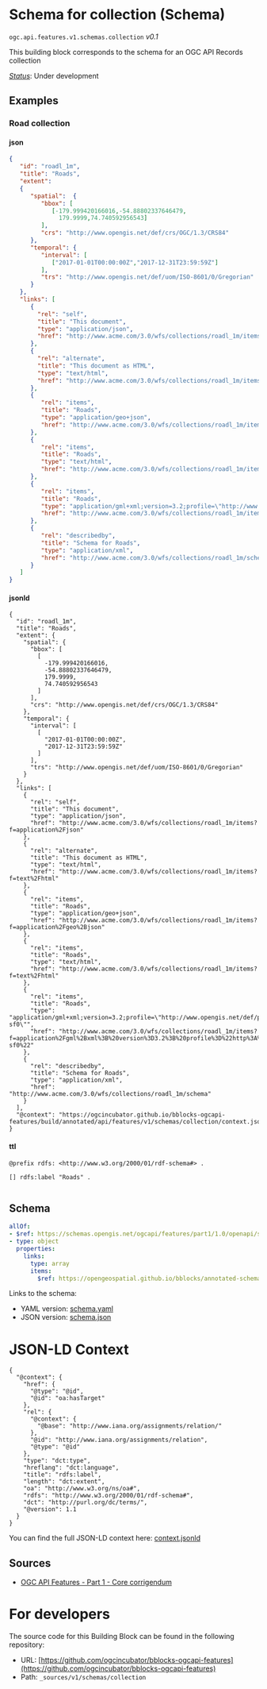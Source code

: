 
# Schema for collection (Schema)

`ogc.api.features.v1.schemas.collection` *v0.1*

This building block corresponds to the schema for an OGC API Records collection

[*Status*](http://www.opengis.net/def/status): Under development

## Examples

### Road collection
#### json
```json
{
   "id": "roadl_1m",
   "title": "Roads",
   "extent":
   {
      "spatial":  {
         "bbox": [
            [-179.999420166016,-54.88802337646479,
              179.9999,74.740592956543]
         ],
         "crs": "http://www.opengis.net/def/crs/OGC/1.3/CRS84"
      },
      "temporal": {
         "interval": [
            ["2017-01-01T00:00:00Z","2017-12-31T23:59:59Z"]
         ],
         "trs": "http://www.opengis.net/def/uom/ISO-8601/0/Gregorian"
      }
   },
   "links": [
      {
        "rel": "self",
        "title": "This document",
        "type": "application/json",
        "href": "http://www.acme.com/3.0/wfs/collections/roadl_1m/items?f=application%2Fjson"
      },
      {
        "rel": "alternate",
        "title": "This document as HTML",
        "type": "text/html",
        "href": "http://www.acme.com/3.0/wfs/collections/roadl_1m/items?f=text%2Fhtml"
      },
      {
         "rel": "items",
         "title": "Roads",
         "type": "application/geo+json",
         "href": "http://www.acme.com/3.0/wfs/collections/roadl_1m/items?f=application%2Fgeo%2Bjson"
      },
      {
         "rel": "items",
         "title": "Roads",
         "type": "text/html",
         "href": "http://www.acme.com/3.0/wfs/collections/roadl_1m/items?f=text%2Fhtml"
      },
      {
         "rel": "items",
         "title": "Roads",
         "type": "application/gml+xml;version=3.2;profile=\"http://www.opengis.net/def/profile/ogc/2.0/gml-sf0\"",
         "href": "http://www.acme.com/3.0/wfs/collections/roadl_1m/items?f=application%2Fgml%2Bxml%3B%20version%3D3.2%3B%20profile%3D%22http%3A%2F%2Fwww.opengis.net%2Fdef%2Fprofile%2Fogc%2F2.0%2Fgml-sf0%22"
      },
      {
         "rel": "describedby",
         "title": "Schema for Roads",
         "type": "application/xml",
         "href": "http://www.acme.com/3.0/wfs/collections/roadl_1m/schema"
      }
   ]
}
```

#### jsonld
```jsonld
{
  "id": "roadl_1m",
  "title": "Roads",
  "extent": {
    "spatial": {
      "bbox": [
        [
          -179.999420166016,
          -54.88802337646479,
          179.9999,
          74.740592956543
        ]
      ],
      "crs": "http://www.opengis.net/def/crs/OGC/1.3/CRS84"
    },
    "temporal": {
      "interval": [
        [
          "2017-01-01T00:00:00Z",
          "2017-12-31T23:59:59Z"
        ]
      ],
      "trs": "http://www.opengis.net/def/uom/ISO-8601/0/Gregorian"
    }
  },
  "links": [
    {
      "rel": "self",
      "title": "This document",
      "type": "application/json",
      "href": "http://www.acme.com/3.0/wfs/collections/roadl_1m/items?f=application%2Fjson"
    },
    {
      "rel": "alternate",
      "title": "This document as HTML",
      "type": "text/html",
      "href": "http://www.acme.com/3.0/wfs/collections/roadl_1m/items?f=text%2Fhtml"
    },
    {
      "rel": "items",
      "title": "Roads",
      "type": "application/geo+json",
      "href": "http://www.acme.com/3.0/wfs/collections/roadl_1m/items?f=application%2Fgeo%2Bjson"
    },
    {
      "rel": "items",
      "title": "Roads",
      "type": "text/html",
      "href": "http://www.acme.com/3.0/wfs/collections/roadl_1m/items?f=text%2Fhtml"
    },
    {
      "rel": "items",
      "title": "Roads",
      "type": "application/gml+xml;version=3.2;profile=\"http://www.opengis.net/def/profile/ogc/2.0/gml-sf0\"",
      "href": "http://www.acme.com/3.0/wfs/collections/roadl_1m/items?f=application%2Fgml%2Bxml%3B%20version%3D3.2%3B%20profile%3D%22http%3A%2F%2Fwww.opengis.net%2Fdef%2Fprofile%2Fogc%2F2.0%2Fgml-sf0%22"
    },
    {
      "rel": "describedby",
      "title": "Schema for Roads",
      "type": "application/xml",
      "href": "http://www.acme.com/3.0/wfs/collections/roadl_1m/schema"
    }
  ],
  "@context": "https://ogcincubator.github.io/bblocks-ogcapi-features/build/annotated/api/features/v1/schemas/collection/context.jsonld"
}
```

#### ttl
```ttl
@prefix rdfs: <http://www.w3.org/2000/01/rdf-schema#> .

[] rdfs:label "Roads" .


```

## Schema

```yaml
allOf:
- $ref: https://schemas.opengis.net/ogcapi/features/part1/1.0/openapi/schemas/collection.yaml
- type: object
  properties:
    links:
      type: array
      items:
        $ref: https://opengeospatial.github.io/bblocks/annotated-schemas/ogc-utils/json-link/schema.yaml

```

Links to the schema:

* YAML version: [schema.yaml](https://ogcincubator.github.io/bblocks-ogcapi-features/build/annotated/api/features/v1/schemas/collection/schema.json)
* JSON version: [schema.json](https://ogcincubator.github.io/bblocks-ogcapi-features/build/annotated/api/features/v1/schemas/collection/schema.yaml)


# JSON-LD Context

```jsonld
{
  "@context": {
    "href": {
      "@type": "@id",
      "@id": "oa:hasTarget"
    },
    "rel": {
      "@context": {
        "@base": "http://www.iana.org/assignments/relation/"
      },
      "@id": "http://www.iana.org/assignments/relation",
      "@type": "@id"
    },
    "type": "dct:type",
    "hreflang": "dct:language",
    "title": "rdfs:label",
    "length": "dct:extent",
    "oa": "http://www.w3.org/ns/oa#",
    "rdfs": "http://www.w3.org/2000/01/rdf-schema#",
    "dct": "http://purl.org/dc/terms/",
    "@version": 1.1
  }
}
```

You can find the full JSON-LD context here:
[context.jsonld](https://ogcincubator.github.io/bblocks-ogcapi-features/build/annotated/api/features/v1/schemas/collection/context.jsonld)

## Sources

* [OGC API Features - Part 1 - Core corrigendum](https://docs.ogc.org/is/17-069r4/17-069r4.html)

# For developers

The source code for this Building Block can be found in the following repository:

* URL: [https://github.com/ogcincubator/bblocks-ogcapi-features](https://github.com/ogcincubator/bblocks-ogcapi-features)
* Path: `_sources/v1/schemas/collection`

